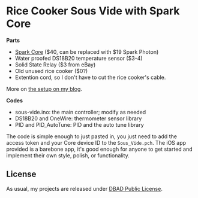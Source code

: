 # Rice Cooker Sous Vide with Spark Core

**Parts**

- [Spark Core](http://spark.io) ($40, can be replaced with $19 Spark Photon)
- Water proofed DS18B20 temperature sensor ($3-4)
- Solid State Relay ($3 from eBay)
- Old unused rice cooker ($0?)
- Extention cord, so I don't have to cut the rice cooker's cable.

More on [the setup on my blog](http://blog.soemarko.com/post/116313509168/diy-sous-vide-test-result-parts-spark-core).

**Codes**

- sous-vide.ino: the main controller; modify as needed
- DS18B20 and OneWire: thermometer sensor library
- PID and PID_AutoTune: PID and the auto tune library

The code is simple enough to just pasted in, you just need to add the access token and your Core device ID to the `Sous_Vide.pch`. The iOS app provided is a barebone app, it's good enough for anyone to get started and implement their own style, polish, or functionality.

## License

As usual, my projects are released under [DBAD Public License](http://www.dbad-license.org/).
